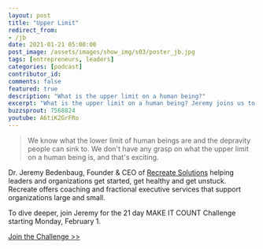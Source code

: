 ```yaml
---
layout: post
title: "Upper Limit"
redirect_from:
- /jb
date: 2021-01-21 05:00:00
post_image: /assets/images/show_img/s03/poster_jb.jpg
tags: [entrepreneurs, leaders]
categories: [podcast]
contributor_id: 
comments: false
featured: true
description: "What is the upper limit on a human being?"
excerpt: "What is the upper limit on a human being? Jeremy joins us to discuss this question and many others."
buzzsprout: 7568824
youtube: A6tiK2GrFRo
---
```

<blockquote>
We know what the lower limit of human beings are and the depravity people can sink to. We don't have any grasp on what the upper limit on a human being is, and that's exciting.
</blockquote>

<p>Dr. Jeremy Bedenbaug, Founder & CEO of <a href="https://www.recreate-solutions.com/" target="_blank">Recreate Solutions</a> helping leaders and organizations get started, get healthy and get unstuck. Recreate offers coaching and fractional executive services that support organizations large and small.</p>

<p>To dive deeper, join Jeremy for the 21 day MAKE IT COUNT Challenge starting Monday, February 1.</p>

<p class="mb-5 pb-5">
<a class="btn btn-secondary" href="http://bit.ly/make-it-count-challenge" target="_blank">Join the Challenge >></a>
</p>